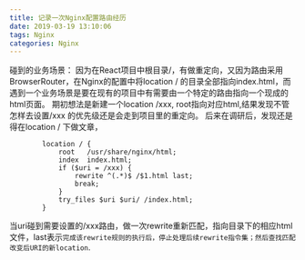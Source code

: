 ```yaml
---
title: 记录一次Nginx配置路由经历
date: 2019-03-19 13:10:06
tags: Nginx
categories: Nginx 
---
```


碰到的业务场景：
因为在React项目中根目录/，有做重定向，又因为路由采用BrowserRouter，在Nginx的配置中将location / 的目录全部指向index.html，而遇到一个业务场景是要在现有的项目中有需要由一个特定的路由指向一个现成的html页面。
期初想法是新建一个location /xxx, root指向对应html,结果发现不管怎样去设置/xxx 的优先级还是会走到项目里的重定向。
后来在调研后，发现还是得在location / 下做文章，
```nginx
        location / {
            root   /usr/share/nginx/html;
            index  index.html;
            if ($uri = /xxx) {
                rewrite ^(.*)$ /$1.html last;
                break;
            }
            try_files $uri $uri/ /index.html;
        }
```
当uri碰到需要设置的/xxx路由，做一次rewrite重新匹配，指向目录下的相应html文件，last表示``完成该rewrite规则的执行后，停止处理后续rewrite指令集；然后查找匹配改变后URI的新location``.

